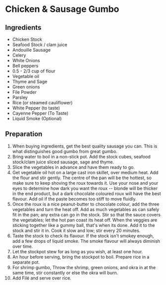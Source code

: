 # Chicken \& Sausage Gumbo

## Ingredients

- Chicken Stock
- Seafood Stock / clam juice
- Andouille Sausage
- Celery
- White Onions
- Bell peppers 
- 0.5 - 2/3 cup of flour
- Vegetable oil
- Thyme and Sage
- Green onions
- File Powder
- Parsley
- Rice (or steamed cauliflower)
- White Pepper (to taste)
- Cayenne Pepper (To Taste)
- Liquid Smoke (Optional)

## Preparation

1. When buying ingredients, get the best quality sausage you can. This is what distinguishes good gumbo from great gumbo.
2. Bring water to boil in a non-stick pot. Add the stock cubes, seafood stock/clam juice sliced sausage, sage and thyme.
3. Slice the vegetables in advance and have them ready to go.
4. Get vegetable oil hot on a large cast iron skillet, over medium heat. Add the flour and stir gently. The centre of the pan will be the hottest, so make sure to keep shoving the roux towards it. Use your nose and your eyes to determine how dark you want the roux -- blonde will be thicker in the end product, but a dark chocolate coloured roux will have the best flavour. Add oil if the paste becomes too stiff to move fluidly. 
5. Once the roux is a nice peanut-butter to chocolate colour, add the three vegetables and turn the heat off. Add as much vegetables as can safely fit in the pan; any extra can go in the stock. Stir so that the sauce covers the vegetables; let the hot pan coast its heat off. When the veggies are sticking together like a gummy ball, that's when its done. Add it to the stock and stir it in. Cook it slow and low; stir every 20 minutes. 
6. Taste the stock to check its flavour. If the stock isn't smokey enough, add a few drops of liquid smoke. The smoke flavour will always diminish over time.
7. Let the stockpot stew for as long as you wish, at least one hour. 
8. An hour before serving, bring the stockpot to boil. Prepare rice in a separate pot.
9. For shrimp gumbo, Throw the shrimp, green onions, and okra in at the same time, stir constantly or else the okra will burn. 
9. Add Filé and serve over rice. 
